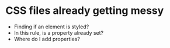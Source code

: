 # CSS files already getting messy

- Finding if an element is styled?
- In this rule, is a property already set?
- Where do I add properties?
